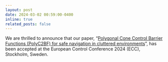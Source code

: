 ```yaml
---
layout: post
date: 2024-03-02 00:59:00-0400
inline: true
related_posts: false
---
```


We are thrilled to announce that our paper, “[Polygonal Cone Control Barrier Functions (PolyC2BF) for safe navigation in cluttered environments](https://ieeexplore.ieee.org/stamp/stamp.jsp?arnumber=10591026)”, has been accepted at the European Control Conference 2024 (ECC), Stockholm, Sweden.
